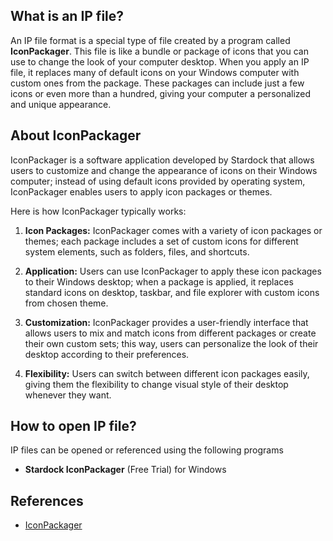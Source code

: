 ## What is an IP file?

An IP file format is a special type of file created by a program called **IconPackager**. This file is like a bundle or package of icons that you can use to change the look of your computer desktop. When you apply an IP file, it replaces many of default icons on your Windows computer with custom ones from the package. These packages can include just a few icons or even more than a hundred, giving your computer a personalized and unique appearance.

## About IconPackager

IconPackager is a software application developed by Stardock that allows users to customize and change the appearance of icons on their Windows computer; instead of using default icons provided by operating system, IconPackager enables users to apply icon packages or themes.

Here is how IconPackager typically works:

1.  **Icon Packages:** IconPackager comes with a variety of icon packages or themes; each package includes a set of custom icons for different system elements, such as folders, files, and shortcuts.
    
2.  **Application:** Users can use IconPackager to apply these icon packages to their Windows desktop; when a package is applied, it replaces standard icons on desktop, taskbar, and file explorer with custom icons from chosen theme.
    
3.  **Customization:** IconPackager provides a user-friendly interface that allows users to mix and match icons from different packages or create their own custom sets; this way, users can personalize the look of their desktop according to their preferences.
    
4.  **Flexibility:** Users can switch between different icon packages easily, giving them the flexibility to change visual style of their desktop whenever they want.

## How to open IP file?

IP files can be opened or referenced using the following programs

- **Stardock IconPackager** (Free Trial) for Windows

## References
* [IconPackager](https://www.stardock.com/products/iconpackager/)

  



